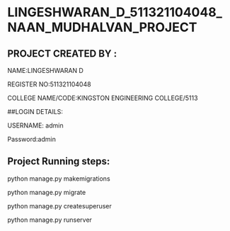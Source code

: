 # LINGESHWARAN_D_511321104048_NAAN_MUDHALVAN_PROJECT
## PROJECT CREATED BY : 

   NAME:LINGESHWARAN D

   REGISTER NO:511321104048

   COLLEGE NAME/CODE:KINGSTON ENGINEERING COLLEGE/5113
   
   ##LOGIN DETAILS:


USERNAME: admin


Password:admin









## Project Running steps:

python manage.py makemigrations

python manage.py migrate

python manage.py createsuperuser

python manage.py runserver

